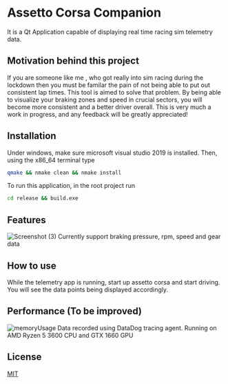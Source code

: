 # Assetto Corsa Companion


It is a Qt Application capable of displaying real time racing sim telemetry data. 

## Motivation behind this project
If you are someone like me , who got really into sim racing during the lockdown then you must be familar the pain of not being able to put out consistent lap times. This tool is aimed to solve that problem. By being able to visualize your braking zones and speed in crucial sectors, you will become more consistent and a better driver overall. This is very much a work in progress, and any feedback will be greatly appreciated! 
## Installation

Under windows, make sure microsoft visual studio 2019 is installed. Then, using the x86_64 terminal type

```bash
qmake && nmake clean && nmake install
```
To run this application, in the root project run
```bash
cd release && build.exe
```

## Features

![Screenshot (3)](https://user-images.githubusercontent.com/32422811/117744129-121de980-b1d6-11eb-8617-0eba7828185e.png)
Currently support braking pressure, rpm, speed and gear data

## How to use
While the telemetry app is running, start up assetto corsa and start driving. You will see the data points being displayed accordingly.

## Performance (To be improved)
![memoryUsage](https://user-images.githubusercontent.com/32422811/118061152-60f88a00-b362-11eb-8954-05636d4faa91.PNG)
Data recorded using DataDog tracing agent. Running on AMD Ryzen 5 3600 CPU and GTX 1660 GPU 

## License
[MIT](https://choosealicense.com/licenses/mit/)
